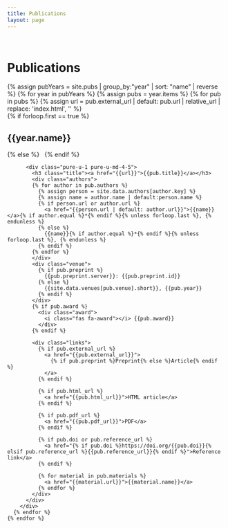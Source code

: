 ```yaml
---
title: Publications
layout: page
---
```


<div class="pure-g">
  <div class="pure-u-md-1-12">
  &nbsp;
  </div>
  <div class="pure-u-1 pure-u-md-11-12">
    <h1>Publications</h1>
  </div>
</div>

<div id="pubs" class="pure-g">
  <div class="pure-u-1">
    {% assign pubYears = site.pubs | group_by:"year" | sort: "name" | reverse %}
    {% for year in pubYears %}
      {% assign pubs = year.items %}
      {% for pub in pubs %}
        {% assign url = pub.external_url | default: pub.url | relative_url | replace: 'index.html', '' %}
        <div id="{{pub.slug}}" class="pub pure-g">
          <div class="pure-u-1 pure-u-md-1-5">
            {% if forloop.first == true %}
              <h2 class="year">{{year.name}}</h2>
            {% else %}
              &nbsp;
            {% endif %}
          </div>

          <div class="pure-u-1 pure-u-md-4-5">
            <h3 class="title"><a href="{{url}}">{{pub.title}}</a></h3>
            <div class="authors">
            {% for author in pub.authors %}
              {% assign person = site.data.authors[author.key] %}
              {% assign name = author.name | default:person.name %}
              {% if person.url or author.url %}
                <a href="{{person.url | default: author.url}}">{{name}}</a>{% if author.equal %}*{% endif %}{% unless forloop.last %}, {% endunless %}
              {% else %}
                {{name}}{% if author.equal %}*{% endif %}{% unless forloop.last %}, {% endunless %}
              {% endif %}
            {% endfor %}
            </div>
            <div class="venue">
              {% if pub.preprint %}
                {{pub.preprint.server}}: {{pub.preprint.id}}
              {% else %}
                {{site.data.venues[pub.venue].short}}, {{pub.year}}
              {% endif %}
            </div>
            {% if pub.award %}
              <div class="award">
                <i class="fas fa-award"></i> {{pub.award}}
              </div>
            {% endif %}

            <div class="links">
              {% if pub.external_url %}
                <a href="{{pub.external_url}}">
                  {% if pub.preprint %}Preprint{% else %}Article{% endif %}
                </a>
              {% endif %}

              {% if pub.html_url %}
                <a href="{{pub.html_url}}">HTML article</a>
              {% endif %}

              {% if pub.pdf_url %}
                <a href="{{pub.pdf_url}}">PDF</a>
              {% endif %}

              {% if pub.doi or pub.reference_url %}
                <a href="{% if pub.doi %}https://doi.org/{{pub.doi}}{% elsif pub.reference_url %}{{pub.reference_url}}{% endif %}">Reference link</a>
              {% endif %}

              {% for material in pub.materials %}
                <a href="{{material.url}}">{{material.name}}</a>
              {% endfor %}
            </div>
          </div>
        </div>
      {% endfor %}
    {% endfor %}

  </div>

</div>
